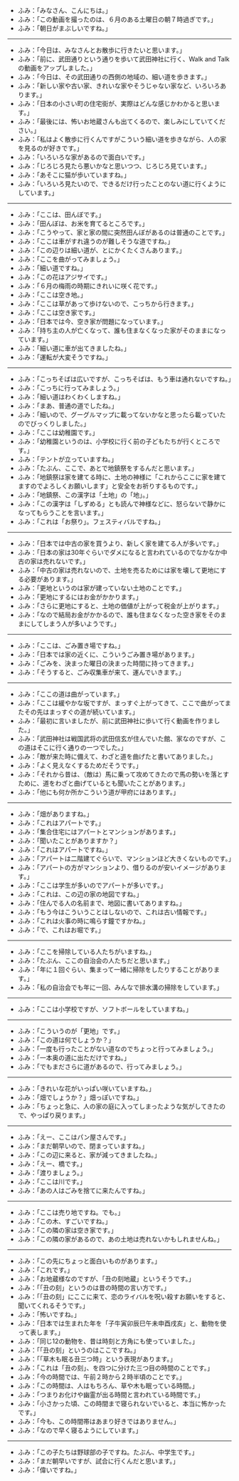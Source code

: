 + ふみ：「みなさん、こんにちは。」
+ ふみ：「この動画を撮ったのは、６月のある土曜日の朝７時過ぎです。」
+ ふみ：「朝日がまぶしいですね。」

---

+ ふみ：「今日は、みなさんとお散歩に行きたいと思います。」
+ ふみ：「前に、武田通りという通りを歩いて武田神社に行く、Walk and Talk の動画をアップしました。」
+ ふみ：「今日は、その武田通りの西側の地域の、細い道を歩きます。」
+ ふみ：「新しい家や古い家、きれいな家やそうじゃない家など、いろいろあります。」
+ ふみ：「日本の小さい町の住宅街が、実際はどんな感じかわかると思います。」
+ ふみ：「最後には、怖いお地蔵さんも出てくるので、楽しみにしていてください。」
+ ふみ：「私はよく散歩に行くんですがこういう細い道を歩きながら、人の家を見るのが好きです。」
+ ふみ：「いろいろな家があるので面白いです。」
+ ふみ：「じろじろ見たら悪いかなと思いつつ、じろじろ見ています。」
+ ふみ：「あそこに猫が歩いていますね。」
+ ふみ：「いろいろ見たいので、できるだけ行ったことのない道に行くようにしています。」

---

+ ふみ：「ここは、田んぼです。」
+ ふみ：「田んぼは、お米を育てるところです。」
+ ふみ：「こうやって、家と家の間に突然田んぼがあるのは普通のことです。」
+ ふみ：「ここは車がすれ違うのが難しそうな道ですね。」
+ ふみ：「この辺りは細い道が、とにかくたくさんあります。」
+ ふみ：「ここを曲がってみましょう。」
+ ふみ：「細い道ですね。」
+ ふみ：「この花はアジサイです。」
+ ふみ：「６月の梅雨の時期にきれいに咲く花です。」
+ ふみ：「ここは空き地。」
+ ふみ：「ここは草があって歩けないので、こっちから行きます。」
+ ふみ：「ここは空き家です。」
+ ふみ：「日本では今、空き家が問題になっています。」
+ ふみ：「持ち主の人が亡くなって、誰も住まなくなった家がそのままになっています。」
+ ふみ：「細い道に車が出てきましたね。」
+ ふみ：「運転が大変そうですね。」

---

+ ふみ：「こっちそばは広いですが、こっちそばは、もう車は通れないですね。」
+ ふみ：「こっちに行ってみましょう。」
+ ふみ：「細い道はわくわくしますね。」
+ ふみ：「まあ、普通の道でしたね。」
+ ふみ：「細いので、グーグルマップに載ってないかなと思ったら載っていたのでびっくりしました。」
+ ふみ：「ここは幼稚園です。」
+ ふみ：「幼稚園というのは、小学校に行く前の子どもたちが行くところです。」
+ ふみ：「テントが立っていますね。」
+ ふみ：「たぶん、ここで、あとで地鎮祭をするんだと思います。」
+ ふみ：「地鎮祭は家を建てる時に、土地の神様に「これからここに家を建てますのでよろしくお願いします」と安全をお祈りするものです。」
+ ふみ：「地鎮祭、この漢字は「土地」の「地」。」
+ ふみ：「この漢字は「しずめる」とも読んで神様などに、怒らないで静かになってもらうことを言います。」
+ ふみ：「これは「お祭り」。フェスティバルですね。」

---

+ ふみ：「日本では中古の家を買うより、新しく家を建てる人が多いです。」
+ ふみ：「日本の家は30年ぐらいでダメになると言われているのでなかなか中古の家は売れないです。」
+ ふみ：「中古の家は売れないので、土地を売るためには家を壊して更地にする必要があります。」
+ ふみ：「更地というのは家が建っていない土地のことです。」
+ ふみ：「更地にするにはお金がかかります。」
+ ふみ：「さらに更地にすると、土地の価値が上がって税金が上がります。」
+ ふみ：「なので結局お金がかかるので、誰も住まなくなった空き家をそのままにしてしまう人が多いようです。」

---

+ ふみ：「ここは、ごみ置き場ですね。」
+ ふみ：「日本では家の近くに、こういうごみ置き場があります。」
+ ふみ：「ごみを、決まった曜日の決まった時間に持ってきます。」
+ ふみ：「そうすると、ごみ収集車が来て、運んでいきます。」

---

+ ふみ：「ここの道は曲がっています。」
+ ふみ：「ここは緩やかな坂ですが、まっすぐ上がってきて、ここで曲がってまたその先はまっすぐの道が続いています。」
+ ふみ：「最初に言いましたが、前に武田神社に歩いて行く動画を作りました。」
+ ふみ：「武田神社は戦国武将の武田信玄が住んでいた館、家なのですが、この道はそこに行く通りの一つでした。」
+ ふみ：「敵が来た時に備えて、わざと道を曲げたと書いてありました。」
+ ふみ：「よく見えなくするためだそうです。」
+ ふみ：「それから昔は、（敵は）馬に乗って攻めてきたので馬の勢いを落とすために、道をわざと曲げているとも聞いたことがあります。」
+ ふみ：「他にも何か所かこういう道が甲府にはあります。」

---

+ ふみ：「畑がありますね。」
+ ふみ：「これはアパートです。」
+ ふみ：「集合住宅にはアパートとマンションがあります。」
+ ふみ：「聞いたことがありますか？」
+ ふみ：「これはアパートですね。」
+ ふみ：「アパートは二階建てぐらいで、マンションほど大きくないものです。」
+ ふみ：「アパートの方がマンションより、借りるのが安いイメージがあります。」
+ ふみ：「ここは学生が多いのでアパートが多いです。」
+ ふみ：「これは、この辺の家の地図ですね。」
+ ふみ：「住んでる人の名前まで、地図に書いてありますね。」
+ ふみ：「もう今はこういうことはしないので、これは古い情報です。」
+ ふみ：「これは火事の時に鳴らす鐘ですかね。」
+ ふみ：「で、これはお堀です。」

---

+ ふみ：「ここを掃除している人たちがいますね。」
+ ふみ：「たぶん、ここの自治会の人たちだと思います。」
+ ふみ：「年に１回ぐらい、集まって一緒に掃除をしたりすることがあります。」
+ ふみ：「私の自治会でも年に一回、みんなで排水溝の掃除をしています。」

---

+ ふみ：「ここは小学校ですが、ソフトボールをしていますね。」

---

+ ふみ：「こういうのが「更地」です。」
+ ふみ：「この道は何でしょうか？」
+ ふみ：「一度も行ったことがない道なのでちょっと行ってみましょう。」
+ ふみ：「一本奥の道に出ただけですね。」
+ ふみ：「でもまださらに道があるので、行ってみましょう。」

---

+ ふみ：「きれいな花がいっぱい咲いていますね。」
+ ふみ：「畑でしょうか？」畑っぽいですね。」
+ ふみ：「ちょっと急に、人の家の庭に入ってしまったような気がしてきたので、やっぱり戻ります。」

---

+ ふみ：「えー、ここはパン屋さんです。」
+ ふみ：「まだ朝早いので、閉まっていますね。」
+ ふみ：「この辺に来ると、家が減ってきましたね。」
+ ふみ：「えー、橋です。」
+ ふみ：「渡りましょう。」
+ ふみ：「ここは川です。」
+ ふみ：「あの人はごみを捨てに来たんですね。」

---

+ ふみ：「ここは売り地ですね。でも。」
+ ふみ：「この木、すごいですね。」
+ ふみ：「この隣の家は空き家です。」
+ ふみ：「この隣の家があるので、あの土地は売れないかもしれませんね。」

---

+ ふみ：「この先にちょっと面白いものがあります。」
+ ふみ：「これです。」
+ ふみ：「お地蔵様なのですが、「丑の刻地蔵」というそうです。」
+ ふみ：「「丑の刻」というのは昔の時間の言い方です。」
+ ふみ：「「丑の刻」にここに来て、恋のライバルを呪い殺すお願いをすると、聞いてくれるそうです。」
+ ふみ：「怖いですね。」
+ ふみ：「日本では生まれた年を「子牛寅卯辰巳午未申酉戌亥」と、動物を使って表します。」
+ ふみ：「同じ12の動物を、昔は時刻と方角にも使っていました。」
+ ふみ：「「丑の刻」というのはここですね。」
+ ふみ：「「草木も眠る丑三つ時」という表現があります。」
+ ふみ：「これは「丑の刻」、を四つに分けた三つ目の時間のことです。」
+ ふみ：「今の時間では、午前２時から２時半頃のことです。」
+ ふみ：「この時間は、人はもちろん、草や木も眠っている時間。」
+ ふみ：「つまりお化けや幽霊が出る時間と言われている時間です。」
+ ふみ：「小さかった頃、この時間まで寝られないでいると、本当に怖かったです。」
+ ふみ：「今も、この時間帯はあまり好きではありません。」
+ ふみ：「なので早く寝るようにしています。」

---

+ ふみ：「この子たちは野球部の子ですね。たぶん、中学生です。」
+ ふみ：「まだ朝早いですが、試合に行くんだと思います。」
+ ふみ：「偉いですね。」